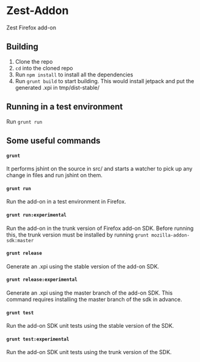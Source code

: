 Zest-Addon
==========

Zest Firefox add-on


## Building

1. Clone the repo
2. `cd` into the cloned repo
3. Run `npm install` to install all the dependencies
4. Run `grunt build` to start building. This would install jetpack and put the generated .xpi in tmp/dist-stable/

## Running in a test environment

Run `grunt run`

## Some useful commands

#### `grunt`

It performs jshint on the source in src/ and starts a watcher to pick up any change in files and run jshint on them.

#### `grunt run`

Run the add-on in a test environment in Firefox.

#### `grunt run:experimental`

Run the add-on in the trunk version of Firefox add-on SDK. Before running this, the trunk version must be installed by running `grunt mozilla-addon-sdk:master`

#### `grunt release`

Generate an .xpi using the stable version of the add-on SDK.

#### `grunt release:experimental`

Generate an .xpi using the master branch of the add-on SDK. This command requires installing the master branch of the sdk in advance.

#### `grunt test`

Run the add-on SDK unit tests using the stable version of the SDK.

#### `grunt test:experimental`

Run the add-on SDK unit tests using the trunk version of the SDK.
